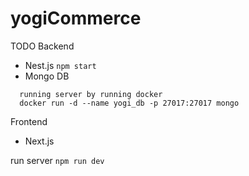 # yogiCommerce
TODO 
Backend
- Nest.js
  ```npm start```
- Mongo DB
```
  running server by running docker
  docker run -d --name yogi_db -p 27017:27017 mongo
```

Frontend
- Next.js

run server
```npm run dev ```
